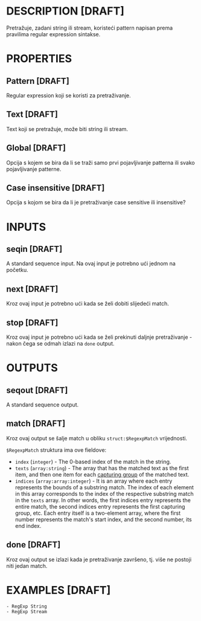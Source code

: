 # DESCRIPTION [DRAFT]

Pretražuje, zadani string ili stream, koristeći pattern napisan prema pravilima regular expression sintakse.

# PROPERTIES

## Pattern [DRAFT]

Regular expression koji se koristi za pretraživanje.

## Text [DRAFT]

Text koji se pretražuje, može biti string ili stream.

## Global [DRAFT]

Opcija s kojem se bira da li se traži samo prvi pojavljivanje patterna ili svako pojavljivanje patterne.

## Case insensitive [DRAFT]

Opcija s kojom se bira da li je pretraživanje case sensitive ili insensitive?

# INPUTS

## seqin [DRAFT]

A standard sequence input. Na ovaj input je potrebno ući jednom na početku.

## next [DRAFT]

Kroz ovaj input je potrebno ući kada se želi dobiti slijedeći match.

## stop [DRAFT]

Kroz ovaj input je potrebno ući kada se želi prekinuti daljnje pretraživanje - nakon čega se odmah izlazi na `done` output.

# OUTPUTS

## seqout [DRAFT]

A standard sequence output.

## match [DRAFT]

Kroz ovaj output se šalje match u obliku `struct:$RegexpMatch` vrijednosti.

`$RegexpMatch` struktura ima ove fieldove:

-   `index` (`integer`) - The 0-based index of the match in the string.
-   `texts` (`array:string`) - The array that has the matched text as the first item, and then one item for each [capturing group](https://developer.mozilla.org/en-US/docs/Web/JavaScript/Guide/Regular_expressions/Groups_and_backreferences) of the matched text.
-   `indices` (`array:array:integer`) - It is an array where each entry represents the bounds of a substring match. The index of each element in this array corresponds to the index of the respective substring match in the `texts` array. In other words, the first indices entry represents the entire match, the second indices entry represents the first capturing group, etc. Each entry itself is a two-element array, where the first number represents the match's start index, and the second number, its end index.

## done [DRAFT]

Kroz ovaj output se izlazi kada je pretraživanje završeno, tj. više ne postoji niti jedan match.

# EXAMPLES [DRAFT]

    - RegExp String
    - RegExp Stream
